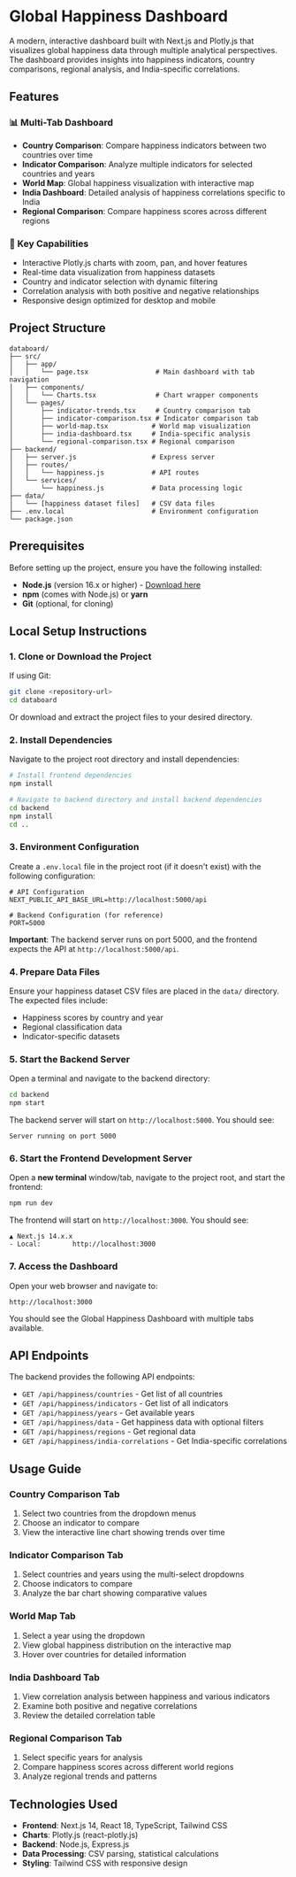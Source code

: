 # Global Happiness Dashboard

A modern, interactive dashboard built with Next.js and Plotly.js that visualizes global happiness data through multiple analytical perspectives. The dashboard provides insights into happiness indicators, country comparisons, regional analysis, and India-specific correlations.

## Features

### 📊 Multi-Tab Dashboard
- **Country Comparison**: Compare happiness indicators between two countries over time
- **Indicator Comparison**: Analyze multiple indicators for selected countries and years
- **World Map**: Global happiness visualization with interactive map
- **India Dashboard**: Detailed analysis of happiness correlations specific to India
- **Regional Comparison**: Compare happiness scores across different regions

### 🎯 Key Capabilities
- Interactive Plotly.js charts with zoom, pan, and hover features
- Real-time data visualization from happiness datasets
- Country and indicator selection with dynamic filtering
- Correlation analysis with both positive and negative relationships
- Responsive design optimized for desktop and mobile

## Project Structure

```
databoard/
├── src/
│   ├── app/
│   │   └── page.tsx                 # Main dashboard with tab navigation
│   ├── components/
│   │   └── Charts.tsx               # Chart wrapper components
│   └── pages/
│       ├── indicator-trends.tsx     # Country comparison tab
│       ├── indicator-comparison.tsx # Indicator comparison tab
│       ├── world-map.tsx           # World map visualization
│       ├── india-dashboard.tsx     # India-specific analysis
│       └── regional-comparison.tsx # Regional comparison
├── backend/
│   ├── server.js                   # Express server
│   ├── routes/
│   │   └── happiness.js            # API routes
│   └── services/
│       └── happiness.js            # Data processing logic
├── data/
│   └── [happiness dataset files]   # CSV data files
├── .env.local                      # Environment configuration
└── package.json
```

## Prerequisites

Before setting up the project, ensure you have the following installed:
- **Node.js** (version 16.x or higher) - [Download here](https://nodejs.org/)
- **npm** (comes with Node.js) or **yarn**
- **Git** (optional, for cloning)

## Local Setup Instructions

### 1. Clone or Download the Project

If using Git:
```bash
git clone <repository-url>
cd databoard
```

Or download and extract the project files to your desired directory.

### 2. Install Dependencies

Navigate to the project root directory and install dependencies:

```bash
# Install frontend dependencies
npm install

# Navigate to backend directory and install backend dependencies
cd backend
npm install
cd ..
```

### 3. Environment Configuration

Create a `.env.local` file in the project root (if it doesn't exist) with the following configuration:

```env
# API Configuration
NEXT_PUBLIC_API_BASE_URL=http://localhost:5000/api

# Backend Configuration (for reference)
PORT=5000
```

**Important**: The backend server runs on port 5000, and the frontend expects the API at `http://localhost:5000/api`.

### 4. Prepare Data Files

Ensure your happiness dataset CSV files are placed in the `data/` directory. The expected files include:
- Happiness scores by country and year
- Regional classification data
- Indicator-specific datasets

### 5. Start the Backend Server

Open a terminal and navigate to the backend directory:

```bash
cd backend
npm start
```

The backend server will start on `http://localhost:5000`. You should see:
```
Server running on port 5000
```

### 6. Start the Frontend Development Server

Open a **new terminal** window/tab, navigate to the project root, and start the frontend:

```bash
npm run dev
```

The frontend will start on `http://localhost:3000`. You should see:
```
▲ Next.js 14.x.x
- Local:        http://localhost:3000
```

### 7. Access the Dashboard

Open your web browser and navigate to:
```
http://localhost:3000
```

You should see the Global Happiness Dashboard with multiple tabs available.

## API Endpoints

The backend provides the following API endpoints:

- `GET /api/happiness/countries` - Get list of all countries
- `GET /api/happiness/indicators` - Get list of all indicators
- `GET /api/happiness/years` - Get available years
- `GET /api/happiness/data` - Get happiness data with optional filters
- `GET /api/happiness/regions` - Get regional data
- `GET /api/happiness/india-correlations` - Get India-specific correlations

## Usage Guide

### Country Comparison Tab
1. Select two countries from the dropdown menus
2. Choose an indicator to compare
3. View the interactive line chart showing trends over time

### Indicator Comparison Tab
1. Select countries and years using the multi-select dropdowns
2. Choose indicators to compare
3. Analyze the bar chart showing comparative values

### World Map Tab
1. Select a year using the dropdown
2. View global happiness distribution on the interactive map
3. Hover over countries for detailed information

### India Dashboard Tab
1. View correlation analysis between happiness and various indicators
2. Examine both positive and negative correlations
3. Review the detailed correlation table

### Regional Comparison Tab
1. Select specific years for analysis
2. Compare happiness scores across different world regions
3. Analyze regional trends and patterns


## Technologies Used

- **Frontend**: Next.js 14, React 18, TypeScript, Tailwind CSS
- **Charts**: Plotly.js (react-plotly.js)
- **Backend**: Node.js, Express.js
- **Data Processing**: CSV parsing, statistical calculations
- **Styling**: Tailwind CSS with responsive design
